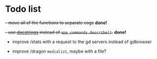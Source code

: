 # Todo list

~~- move all of the functions to separate cogs~~ **done!**

~~- use [docstrings](https://discordpy.readthedocs.io/en/latest/interactions/api.html#discord.app_commands.describe) instead of `app_commands.describe()`.~~ **done!**

- improve /stats with a request to the gd servers instead of gdbrowser

- improve /dragon `medialist`, maybe with a file?
